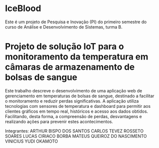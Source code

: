 # IceBlood
Este é um projeto de Pesquisa e Inovação (PI) do primeiro semestre do curso de Análise e Desenvolvimento de Sistemas, turma B.

# Projeto de solução IoT para o monitoramento da temperatura em câmaras de armazenamento de bolsas de sangue
Este trabalho descreve o desenvolvimento de uma aplicação web de gerenciamento em temperaturas de bolsas de sangue, destinado a facilitar o monitoramento e reduzir perdas significativas. A aplicação utiliza tecnologias com sensores de temperatura e dashboard para permitir aos clientes gráficos em tempo real, históricos e acesso aos dados obtidos. Facilitando, desta forma, a compreensão de perdas, desvantagens e realizando ações para prevenir estes acontecimentos.   

Integrantes:
ARTHUR BISPO DOS SANTOS
CARLOS TEVEZ ROSSETO SOARES
LUCAS CIRIACO BORBA
MATEUS QUEIROZ DO NASCIMENTO
VINICIUS YUDI OKAMOTO
